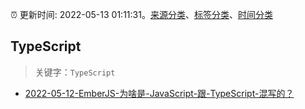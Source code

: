 :alarm_clock: 更新时间: 2022-05-13 01:11:31。[来源分类](../README.md)、[标签分类](../TAGS.md)、[时间分类](../TIMELINE.md)

## TypeScript


> 关键字：`TypeScript`



- [2022-05-12-EmberJS-为啥是-JavaScript-跟-TypeScript-混写的？](https://www.v2ex.com/t/852505) 